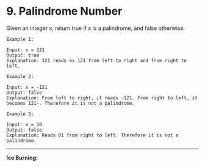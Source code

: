 # 9. Palindrome Number

Given an integer x, return true if x is a palindrome, and false otherwise.

```
Example 1:

Input: x = 121
Output: true
Explanation: 121 reads as 121 from left to right and from right to left.
```

```
Example 2:

Input: x = -121
Output: false
Explanation: From left to right, it reads -121. From right to left, it becomes 121-. Therefore it is not a palindrome.
```
```
Example 3:

Input: x = 10
Output: false
Explanation: Reads 01 from right to left. Therefore it is not a palindrome.
```


<hr>

**Ice Burning:**